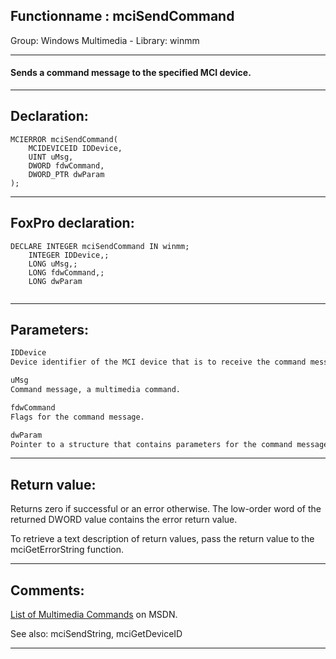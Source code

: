 <link rel="stylesheet" type="text/css" href="../../css/win32api.css">  
<link rel="stylesheet" href="https://cdnjs.cloudflare.com/ajax/libs/font-awesome/4.7.0/css/font-awesome.min.css">

## Functionname : mciSendCommand
Group: Windows Multimedia - Library: winmm    
***  


#### Sends a command message to the specified MCI device.
***  


## Declaration:
```foxpro  
MCIERROR mciSendCommand(
	MCIDEVICEID IDDevice,
	UINT uMsg,
	DWORD fdwCommand,
	DWORD_PTR dwParam
);  
```  
***  


## FoxPro declaration:
```foxpro  
DECLARE INTEGER mciSendCommand IN winmm;
	INTEGER IDDevice,;
	LONG uMsg,;
	LONG fdwCommand,;
	LONG dwParam
  
```  
***  


## Parameters:
```txt  
IDDevice
Device identifier of the MCI device that is to receive the command message. This parameter is not used with the MCI_OPEN command message.

uMsg
Command message, a multimedia command.

fdwCommand
Flags for the command message.

dwParam
Pointer to a structure that contains parameters for the command message.  
```  
***  


## Return value:
Returns zero if successful or an error otherwise.  The low-order word of the returned DWORD value contains the error return value.

To retrieve a text description of return values, pass the return value to the mciGetErrorString function.  
***  


## Comments:
<a href="http://msdn.microsoft.com/en-us/library/dd743571(VS.85).aspx">List of Multimedia Commands</a> on MSDN.  
  
See also: mciSendString, mciGetDeviceID   
  
***  

